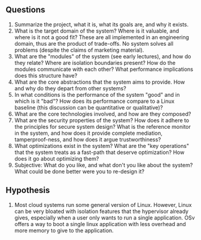 ## Questions

1. Summarize the project, what it is, what its goals are, and why it exists.
2. What is the target domain of the system? Where is it valuable, and where is it not a good fit? These are all implemented in an engineering domain, thus are the product of trade-offs. No system solves all problems (despite the claims of marketing material).
3. What are the "modules" of the system (see early lectures), and how do they relate? Where are isolation boundaries present? How do the modules communicate with each other? What performance implications does this structure have?
4. What are the core abstractions that the system aims to provide. How and why do they depart from other systems?
5. In what conditions is the performance of the system "good" and in which is it "bad"? How does its performance compare to a Linux baseline (this discussion can be quantitative or qualitative)?
6. What are the core technologies involved, and how are they composed?
7. What are the security properties of the system? How does it adhere to the principles for secure system design? What is the reference monitor in the system, and how does it provide complete mediation, tamperproof-ness, and how does it argue trustworthiness?
8. What optimizations exist in the system? What are the "key operations" that the system treats as a fast-path that deserve optimization? How does it go about optimizing them?
9. Subjective: What do you like, and what don't you like about the system? What could be done better were you to re-design it?


## Hypothesis

1. Most cloud systems run some general version of Linux. However, Linux can be very bloated with isolation features that the hypervisor already gives, especially when a user only wants to run a single application. OSv offers a way to boot a single linux application with less overhead and more memory to give to the application. 
